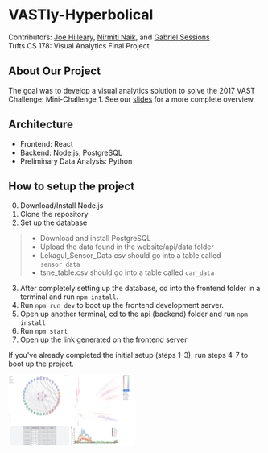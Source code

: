 # VASTly-Hyperbolical
Contributors: [Joe Hilleary](https://github.com/jchill-git), [Nirmiti Naik](https://github.com/nirmitin), and [Gabriel Sessions](https://github.com/gabrielsessions) \
Tufts CS 178: Visual Analytics Final Project


## About Our Project
The goal was to develop a visual analytics solution to solve the 2017 VAST Challenge: Mini-Challenge 1. See our [slides](https://github.com/gabrielsessions/VASTly-Hyperbolical/blob/main/CS%20178%20Final%20Project%20-1.pdf) for a more complete overview.

## Architecture
- Frontend: React
- Backend: Node.js, PostgreSQL
- Preliminary Data Analysis: Python

## How to setup the project
0. Download/Install Node.js
1. Clone the repository
2. Set up the database
> - Download and install PostgreSQL
> - Upload the data found in the website/api/data folder
> - Lekagul_Sensor_Data.csv should go into a table called `sensor_data`
> - tsne_table.csv should go into a table called `car_data`
3. After completely setting up the database, cd into the frontend folder in a terminal and run `npm install`.
4. Run `npm run dev` to boot up the frontend development server.
5. Open up another terminal, cd to the api (backend) folder and run `npm install`
6. Run `npm start`
7. Open up the link generated on the frontend server

If you've already completed the initial setup (steps 1-3), run steps 4-7 to boot up the project.

<img src="./MC1/va_system_img.png" alt="Our Visualization of the Lekagul Sensor Data"  width="50%" height="50%">
